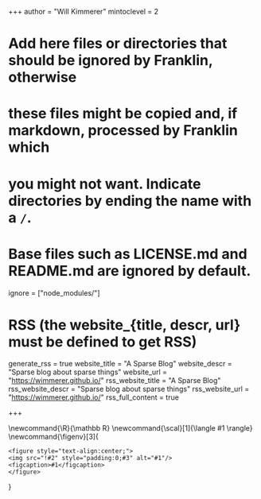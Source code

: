 <!--
Add here global page variables to use throughout your website.
-->
+++
author = "Will Kimmerer"
mintoclevel = 2

# Add here files or directories that should be ignored by Franklin, otherwise
# these files might be copied and, if markdown, processed by Franklin which
# you might not want. Indicate directories by ending the name with a `/`.
# Base files such as LICENSE.md and README.md are ignored by default.
ignore = ["node_modules/"]

# RSS (the website_{title, descr, url} must be defined to get RSS)
generate_rss = true
website_title = "A Sparse Blog"
website_descr = "Sparse blog about sparse things"
website_url   = "https://wimmerer.github.io/"
rss_website_title = "A Sparse Blog"
rss_website_descr = "Sparse blog about sparse things"
rss_website_url   = "https://wimmerer.github.io/"
rss_full_content = true

+++

<!--
Add here global latex commands to use throughout your pages.
-->
\newcommand{\R}{\mathbb R}
\newcommand{\scal}[1]{\langle #1 \rangle}
\newcommand{\figenv}[3]{
~~~
<figure style="text-align:center;">
<img src="!#2" style="padding:0;#3" alt="#1"/>
<figcaption>#1</figcaption>
</figure>
~~~
}
